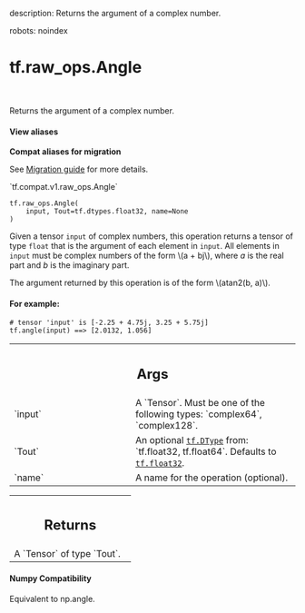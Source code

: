 description: Returns the argument of a complex number.

robots: noindex

# tf.raw_ops.Angle

<!-- Insert buttons and diff -->

<table class="tfo-notebook-buttons tfo-api nocontent" align="left">

</table>



Returns the argument of a complex number.

<section class="expandable">
  <h4 class="showalways">View aliases</h4>
  <p>
<b>Compat aliases for migration</b>
<p>See
<a href="https://www.tensorflow.org/guide/migrate">Migration guide</a> for
more details.</p>
<p>`tf.compat.v1.raw_ops.Angle`</p>
</p>
</section>

<pre class="devsite-click-to-copy prettyprint lang-py tfo-signature-link">
<code>tf.raw_ops.Angle(
    input, Tout=tf.dtypes.float32, name=None
)
</code></pre>



<!-- Placeholder for "Used in" -->

Given a tensor `input` of complex numbers, this operation returns a tensor of
type `float` that is the argument of each element in `input`. All elements in
`input` must be complex numbers of the form \\(a + bj\\), where *a*
is the real part and *b* is the imaginary part.

The argument returned by this operation is of the form \\(atan2(b, a)\\).

#### For example:



```
# tensor 'input' is [-2.25 + 4.75j, 3.25 + 5.75j]
tf.angle(input) ==> [2.0132, 1.056]
```



<!-- Tabular view -->
 <table class="responsive fixed orange">
<colgroup><col width="214px"><col></colgroup>
<tr><th colspan="2"><h2 class="add-link">Args</h2></th></tr>

<tr>
<td>
`input`
</td>
<td>
A `Tensor`. Must be one of the following types: `complex64`, `complex128`.
</td>
</tr><tr>
<td>
`Tout`
</td>
<td>
An optional <a href="../../tf/dtypes/DType.md"><code>tf.DType</code></a> from: `tf.float32, tf.float64`. Defaults to <a href="../../tf.md#float32"><code>tf.float32</code></a>.
</td>
</tr><tr>
<td>
`name`
</td>
<td>
A name for the operation (optional).
</td>
</tr>
</table>



<!-- Tabular view -->
 <table class="responsive fixed orange">
<colgroup><col width="214px"><col></colgroup>
<tr><th colspan="2"><h2 class="add-link">Returns</h2></th></tr>
<tr class="alt">
<td colspan="2">
A `Tensor` of type `Tout`.
</td>
</tr>

</table>



#### Numpy Compatibility
Equivalent to np.angle.

